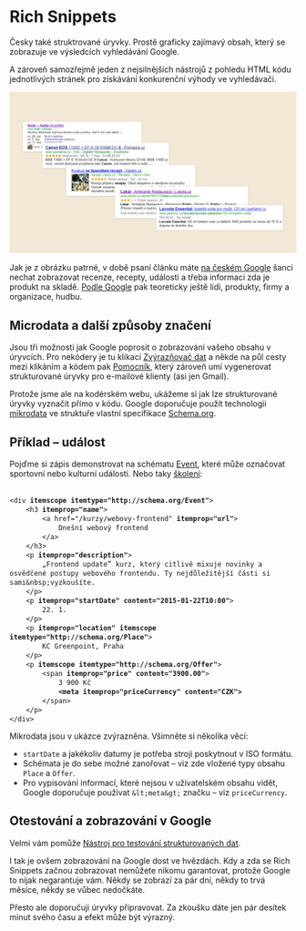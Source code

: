 # Rich Snippets

Česky také struktrované úryvky. Prostě graficky zajímavý obsah, který se zobrazuje ve výsledcích vyhledávání Google.

A zároveň samozřejmě jeden z nejsilnějších nástrojů z pohledu HTML kódu jednotlivých stránek pro získávání konkurenční výhody ve vyhledávači.

![Rich Snippets dostupné na českém Google](dist/images/original/rich-snippets.jpg)

Jak je z obrázku patrné, v době psaní článku máte [na českém Google](https://www.facebook.com/media/set/?set=a.384585593913.164660.250810683913&type=1) šanci nechat zobrazovat recenze, recepty, události a třeba informaci zda je produkt na skladě.
[Podle Google](https://support.google.com/webmasters/answer/99170?hl=cs) pak teoreticky ještě lidi, produkty, firmy a organizace, hudbu.

## Microdata a další způsoby značení

Jsou tři možnosti jak Google poprosit o zobrazování vašeho obsahu v úryvcích. Pro nekódery je tu klikací [Zvýrazňovač dat](https://support.google.com/webmasters/answer/2692911) a někde na půl cesty mezi klikáním a kódem pak [Pomocník](https://www.google.com/webmasters/markup-helper/), který zároveň umí vygenerovat strukturované úryvky pro e-mailové klienty (asi jen Gmail).

Protože jsme ale na kodérském webu, ukážeme si jak lze strukturované úryvky vyznačit přímo v kódu. Google doporučuje použít technologii [mikrodata](http://www.w3.org/TR/microdata/) ve struktuře vlastní specifikace [Schema.org](http://schema.org).

## Příklad – událost

Pojďme si zápis demonstrovat na schématu [Event](http://schema.org/Event), které může označovat sportovní nebo kulturní události. Nebo taky [školení](http://www.vzhurudolu.cz/kurzy):

<pre><code class="language-html">
&lt;div <strong>itemscope itemtype=&quot;http://schema.org/Event&quot;</strong>&gt;
    &lt;h3 <strong>itemprop=&quot;name&quot;</strong>&gt;
        &lt;a href=&quot;/kurzy/webovy-frontend&quot; <strong>itemprop=&quot;url&quot;</strong>&gt;
            Dne&scaron;n&iacute; webov&yacute; frontend
        &lt;/a&gt;
    &lt;/h3&gt;
    &lt;p <strong>itemprop=&quot;description&quot;</strong>&gt;
        &bdquo;Frontend update&rdquo; kurz, kter&yacute; citliv&#x11b; mixuje novinky a osv&#x11b;d&#x10d;en&eacute; postupy webov&eacute;ho frontendu. Ty nejd&#x16f;le&#x17e;it&#x11b;j&scaron;&iacute; &#x10d;&aacute;sti si sami&amp;nbsp;vyzkou&scaron;&iacute;te.
    &lt;/p&gt;
    &lt;p <strong>itemprop=&quot;startDate&quot; content=&quot;2015-01-22T10:00&quot;</strong>&gt;
        22. 1.
    &lt;/p&gt;
    &lt;p <strong>itemprop=&quot;location&quot; itemscope itemtype=&quot;http://schema.org/Place&quot;</strong>&gt;
        KC Greenpoint, Praha
    &lt;/p&gt;
    &lt;p <strong>itemscope itemtype=&quot;http://schema.org/Offer&quot;</strong>&gt;
        &lt;span <strong>itemprop=&quot;price&quot; content=&quot;3900.00&quot;</strong>&gt;
            3 900 K&#x10d;
            <strong>&lt;meta itemprop=&quot;priceCurrency&quot; content=&quot;CZK&quot;&gt;</strong>
        &lt;/span&gt;
    &lt;/p&gt;
&lt;/div&gt;
</code></pre>

Mikrodata jsou v ukázce zvýrazněna. Všimněte si několika věcí:

* `startDate` a jakékoliv datumy je potřeba stroji poskytnout v ISO formátu.
* Schémata je do sebe možné zanořovat – viz zde vložené typy obsahu `Place` a `Offer`.
* Pro vypisování informací, které nejsou v uživatelském obsahu vidět, Google doporučuje používat `&lt;meta&gt;` značku – viz `priceCurrency`.

## Otestování a zobrazování v Google

Velmi vám pomůže [Nástroj pro testování strukturovaných dat](http://www.google.com/webmasters/tools/richsnippets).

I tak je ovšem zobrazování na Google dost ve hvězdách. Kdy a zda se Rich Snippets začnou zobrazovat nemůžete nikomu garantovat, protože Google to nijak negarantuje vám. Někdy se zobrazí za pár dní, někdy to trvá měsíce, někdy se vůbec nedočkáte.

Přesto ale doporučuji úryvky připravovat. Za zkoušku dáte jen pár desítek minut svého času a efekt může být výrazný.

